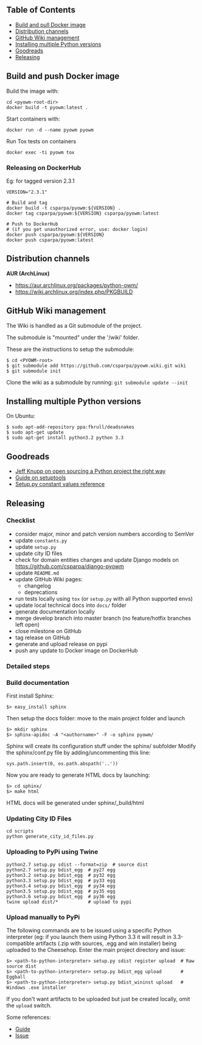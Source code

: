 ## Table of Contents
 - [Build and pull Docker image](#docker_img)
 - [Distribution channels](#dist_channels)
 - [GitHub Wiki management](#gh_wiki)
 - [Installing multiple Python versions](#multiple_pys)
 - [Goodreads](#goodreads)
 - [Releasing](#releasing)


<a name="docker_img"></a>
## Build and push Docker image

Build the image with:

```shell
cd <pyowm-root-dir>
docker build -t pyowm:latest .
```

Start containers with:
```shell
docker run -d --name pyowm pyowm
```

Run Tox tests on containers
```shell
docker exec -ti pyowm tox
```


### Releasing on DockerHub

Eg: for tagged version 2.3.1

```shell
VERSION="2.3.1"

# Build and tag
docker build -t csparpa/pyowm:${VERSION} .
docker tag csparpa/pyowm:${VERSION} csparpa/pyowm:latest

# Push to DockerHub
# (if you get unauthorized error, use: docker login)
docker push csparpa/pyowm:${VERSION}
docker push csparpa/pyowm:latest
```

<a name="dist_channels"></a>
## Distribution channels

**AUR (ArchLinux)**
  * https://aur.archlinux.org/packages/python-owm/
  * https://wiki.archlinux.org/index.php/PKGBUILD


<a name="gh_wiki"></a>
## GitHub Wiki management

The Wiki is handled as a Git submodule of the project.

The submodule is "mounted" under the '/wiki' folder.

These are the instructions to setup the submodule:

```shell
$ cd <PYOWM-root>
$ git submodule add https://github.com/csparpa/pyowm.wiki.git wiki
$ git submodule init
```

Clone the wiki as a submodule by running: `git submodule update --init`

<a name="multiple_pys"></a>
## Installing multiple Python versions
On Ubuntu:
```shell
$ sudo apt-add-repository ppa:fkrull/deadsnakes
$ sudo apt-get update
$ sudo apt-get install python3.2 python 3.3
```

<a name="goodreads"></a>
## Goodreads
 - [Jeff Knupp on open sourcing a Python project the right way](http://www.jeffknupp.com/blog/2013/08/16/open-sourcing-a-python-project-the-right-way/)
 - [Guide on setuptools](https://pythonhosted.org/an_example_pypi_project/setuptools.html)
 - [Setup.py constant values reference](https://pypi.python.org/pypi?%3Aaction=list_classifiers)


<a name="releasing"></a>
## Releasing

### Checklist
* consider major, minor and patch version numbers according to SemVer
* update `constants.py`
* update `setup.py`
* update city ID files
* check for domain entities changes and update Django models on https://github.com/csparpa/django-pyowm
* update `README.md`
* update GitHub Wiki pages:
  - changelog
  - deprecations
* run tests locally using `tox` (or `setup.py` with all Python supported envs)
* update local technical docs into `docs/` folder
* generate documentation locally
* merge develop branch into master branch (no feature/hotfix branches left open)
* close milestone on GitHub
* tag release on GitHub
* generate and upload release on pypi
* push any update to Docker image on DockerHub

### Detailed steps

### Build documentation
First install Sphinx:

    $> easy_install sphinx

Then setup the docs folder: move to the main project folder and launch

    $> mkdir sphinx
    $> sphinx-apidoc -A "<authorname>" -F -o sphinx pyowm/

Sphinx will create its configuration stuff under the sphinx/ subfolder
Modify the sphinx/conf.py file by adding/uncommenting this line:

    sys.path.insert(0, os.path.abspath('..'))

Now you are ready to generate HTML docs by launching:

    $> cd sphinx/
    $> make html

HTML docs will be generated under sphinx/_build/html

### Updating City ID Files
```shell
cd scripts
python generate_city_id_files.py
```

### Uploading to PyPi using Twine
```shell
python2.7 setup.py sdist --format=zip  # source dist
python2.7 setup.py bdist_egg  # py27 egg
python3.2 setup.py bdist_egg  # py32 egg
python3.3 setup.py bdist_egg  # py33 egg
python3.4 setup.py bdist_egg  # py34 egg
python3.5 setup.py bdist_egg  # py35 egg
python3.6 setup.py bdist_egg  # py36 egg
twine upload dist/*           # upload to pypi
```

### Upload manually to PyPi
The following commands are to be issued using a specific Python interpreter (eg: if you launch them using Python 3.3 it will result in 3.3-compatible artifacts (.zip with sources, .egg and win installer) being uploaded to the Cheesehop.
Enter the main project directory and issue:

    $> <path-to-python-interpreter> setup.py sdist register upload  # Raw source dist
    $> <path-to-python-interpreter> setup.py bdist_egg upload       # Eggball
    $> <path-to-python-interpreter> setup.py bdist_wininst upload   # Windows .exe installer

If you don't want artifacts to be uploaded but just be created locally, omit the `upload` switch.

Some references:
 - [Guide](http://pythonhosted.org/an_example_pypi_project/setuptools.html#intermezzo-pypirc-file-and-gpg)
 - [Issue](http://stackoverflow.com/questions/1569315/setup-py-upload-is-failing-with-upload-failed-401-you-must-be-identified-t)
